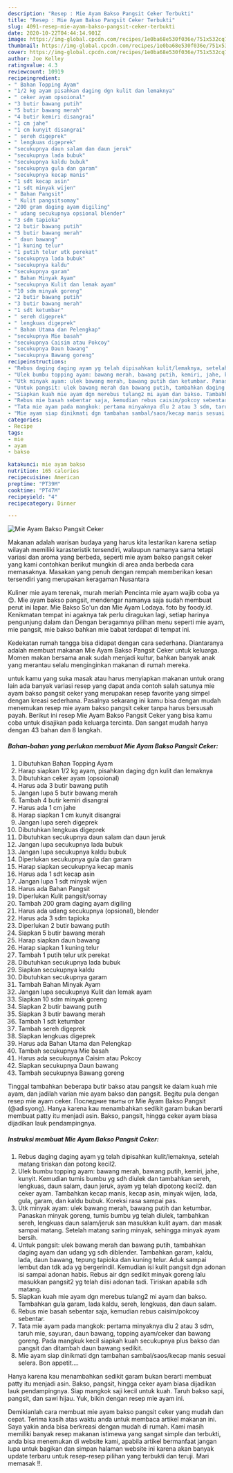 ```yaml
---
description: "Resep : Mie Ayam Bakso Pangsit Ceker Terbukti"
title: "Resep : Mie Ayam Bakso Pangsit Ceker Terbukti"
slug: 4091-resep-mie-ayam-bakso-pangsit-ceker-terbukti
date: 2020-10-22T04:44:14.901Z
image: https://img-global.cpcdn.com/recipes/1e0ba68e530f036e/751x532cq70/mie-ayam-bakso-pangsit-ceker-foto-resep-utama.jpg
thumbnail: https://img-global.cpcdn.com/recipes/1e0ba68e530f036e/751x532cq70/mie-ayam-bakso-pangsit-ceker-foto-resep-utama.jpg
cover: https://img-global.cpcdn.com/recipes/1e0ba68e530f036e/751x532cq70/mie-ayam-bakso-pangsit-ceker-foto-resep-utama.jpg
author: Joe Kelley
ratingvalue: 4.3
reviewcount: 10919
recipeingredient:
- " Bahan Topping Ayam"
- "1/2 kg ayam pisahkan daging dgn kulit dan lemaknya"
- " ceker ayam opsoional"
- "3 butir bawang putih"
- "5 butir bawang merah"
- "4 butir kemiri disangrai"
- "1 cm jahe"
- "1 cm kunyit disangrai"
- " sereh digeprek"
- " lengkuas digeprek"
- "secukupnya daun salam dan daun jeruk"
- "secukupnya lada bubuk"
- "secukupnya kaldu bubuk"
- "secukupnya gula dan garam"
- "secukupnya kecap manis"
- "1 sdt kecap asin"
- "1 sdt minyak wijen"
- " Bahan Pangsit"
- " Kulit pangsitsomay"
- "200 gram daging ayam digiling"
- " udang secukupnya opsional blender"
- "3 sdm tapioka"
- "2 butir bawang putih"
- "5 butir bawang merah"
- " daun bawang"
- "1 kuning telur"
- "1 putih telur utk perekat"
- "secukupnya lada bubuk"
- "secukupnya kaldu"
- "secukupnya garam"
- " Bahan Minyak Ayam"
- "secukupnya Kulit dan lemak ayam"
- "10 sdm minyak goreng"
- "2 butir bawang putih"
- "3 butir bawang merah"
- "1 sdt ketumbar"
- " sereh digeprek"
- " lengkuas digeprek"
- " Bahan Utama dan Pelengkap"
- "secukupnya Mie basah"
- "secukupnya Caisim atau Pokcoy"
- "secukupnya Daun bawang"
- "secukupnya Bawang goreng"
recipeinstructions:
- "Rebus daging daging ayam yg telah dipisahkan kulit/lemaknya, setelah matang tiriskan dan potong kecil2."
- "Ulek bumbu topping ayam: bawang merah, bawang putih, kemiri, jahe, kunyit. Kemudian tumis bumbu yg sdh diulek dan tambahkan sereh, lengkuas, daun salam, daun jeruk, ayam yg telah dipotong kecil2. dan ceker ayam. Tambahkan kecap manis, kecap asin, minyak wijen, lada, gula, garam, dan kaldu bubuk. Koreksi rasa sampai pas."
- "Utk minyak ayam: ulek bawang merah, bawang putih dan ketumbar. Panaskan minyak goreng, tumis bumbu yg telah diulek, tambahkan sereh, lengkuas daun salam/jeruk san masukkan kulit ayam. dan masak sampai matang. Setelah matang saring minyak, sehingga minyak ayam bersih."
- "Untuk pangsit: ulek bawang merah dan bawang putih, tambahkan daging ayam dan udang yg sdh diblender. Tambahkan garam, kaldu, lada, daun bawang, tepung tapioka dan kuning telur. Aduk sampai lembut dan tdk ada yg bergerindil. Kemudian isi kulit pangsit dgn adonan isi sampai adonan habis. Rebus air dgn sedikit minyak goreng lalu masukkan pangsit2 yg telah diisi adonan tadi. Tiriskan apabila sdh matang."
- "Siapkan kuah mie ayam dgn merebus tulang2 mi ayam dan bakso. Tambahkan gula garam, lada kaldu, sereh, lengkuas, dan daun salam."
- "Rebus mie basah sebentar saja, kemudian rebus caisim/pokcoy sebentar."
- "Tata mie ayam pada mangkok: pertama minyaknya dlu 2 atau 3 sdm, taruh mie, sayuran, daun bawang, topping ayam/ceker dan bawang goreng. Pada mangkuk kecil siapkah kuah secukupnya plus bakso dan pangsit dan ditambah daun bawang sedikit."
- "Mie ayam siap dinikmati dgn tambahan sambal/saos/kecap manis sesuai selera. Bon appetit...."
categories:
- Recipe
tags:
- mie
- ayam
- bakso

katakunci: mie ayam bakso 
nutrition: 165 calories
recipecuisine: American
preptime: "PT39M"
cooktime: "PT47M"
recipeyield: "4"
recipecategory: Dinner

---
```



![Mie Ayam Bakso Pangsit Ceker](https://img-global.cpcdn.com/recipes/1e0ba68e530f036e/751x532cq70/mie-ayam-bakso-pangsit-ceker-foto-resep-utama.jpg)

Makanan adalah warisan budaya yang harus kita lestarikan karena setiap wilayah memiliki karasteristik tersendiri, walaupun namanya sama tetapi variasi dan aroma yang berbeda, seperti mie ayam bakso pangsit ceker yang kami contohkan berikut mungkin di area anda berbeda cara memasaknya. Masakan yang penuh dengan rempah memberikan kesan tersendiri yang merupakan keragaman Nusantara

Kuliner mie ayam terenak, murah meriah Pencinta mie ayam wajib coba ya 😊. Mie ayam bakso pangsit, mendengar namanya saja sudah membuat perut ini lapar. Mie Bakso So&#39;un dan Mie Ayam Lodaya. foto by foody.id. Kenikmatan tempat ini agaknya tak perlu diragukan lagi, setiap harinya pengunjung dalam dan Dengan beragamnya pilihan menu seperti mie ayam, mie pangsit, mie bakso bahkan mie babat terdapat di tempat ini.

Kedekatan rumah tangga bisa didapat dengan cara sederhana. Diantaranya adalah membuat makanan Mie Ayam Bakso Pangsit Ceker untuk keluarga. Momen makan bersama anak sudah menjadi kultur, bahkan banyak anak yang merantau selalu menginginkan makanan di rumah mereka.

untuk kamu yang suka masak atau harus menyiapkan makanan untuk orang lain ada banyak variasi resep yang dapat anda contoh salah satunya mie ayam bakso pangsit ceker yang merupakan resep favorite yang simpel dengan kreasi sederhana. Pasalnya sekarang ini kamu bisa dengan mudah menemukan resep mie ayam bakso pangsit ceker tanpa harus bersusah payah.
Berikut ini resep Mie Ayam Bakso Pangsit Ceker yang bisa kamu coba untuk disajikan pada keluarga tercinta. Dan sangat mudah hanya dengan 43 bahan dan 8 langkah.


<!--inarticleads1-->

##### Bahan-bahan yang perlukan membuat Mie Ayam Bakso Pangsit Ceker:

1. Dibutuhkan  Bahan Topping Ayam
1. Harap siapkan 1/2 kg ayam, pisahkan daging dgn kulit dan lemaknya
1. Dibutuhkan  ceker ayam (opsoional)
1. Harus ada 3 butir bawang putih
1. Jangan lupa 5 butir bawang merah
1. Tambah 4 butir kemiri disangrai
1. Harus ada 1 cm jahe
1. Harap siapkan 1 cm kunyit disangrai
1. Jangan lupa  sereh digeprek
1. Dibutuhkan  lengkuas digeprek
1. Dibutuhkan secukupnya daun salam dan daun jeruk
1. Jangan lupa secukupnya lada bubuk
1. Jangan lupa secukupnya kaldu bubuk
1. Diperlukan secukupnya gula dan garam
1. Harap siapkan secukupnya kecap manis
1. Harus ada 1 sdt kecap asin
1. Jangan lupa 1 sdt minyak wijen
1. Harus ada  Bahan Pangsit
1. Diperlukan  Kulit pangsit/somay
1. Tambah 200 gram daging ayam digiling
1. Harus ada  udang secukupnya (opsional), blender
1. Harus ada 3 sdm tapioka
1. Diperlukan 2 butir bawang putih
1. Siapkan 5 butir bawang merah
1. Harap siapkan  daun bawang
1. Harap siapkan 1 kuning telur
1. Tambah 1 putih telur utk perekat
1. Dibutuhkan secukupnya lada bubuk
1. Siapkan secukupnya kaldu
1. Dibutuhkan secukupnya garam
1. Tambah  Bahan Minyak Ayam
1. Jangan lupa secukupnya Kulit dan lemak ayam
1. Siapkan 10 sdm minyak goreng
1. Siapkan 2 butir bawang putih
1. Siapkan 3 butir bawang merah
1. Tambah 1 sdt ketumbar
1. Tambah  sereh digeprek
1. Siapkan  lengkuas digeprek
1. Harus ada  Bahan Utama dan Pelengkap
1. Tambah secukupnya Mie basah
1. Harus ada secukupnya Caisim atau Pokcoy
1. Siapkan secukupnya Daun bawang
1. Tambah secukupnya Bawang goreng


Tinggal tambahkan beberapa butir bakso atau pangsit ke dalam kuah mie ayam, dan jadilah varian mie ayam bakso dan pangsit. Begitu pula dengan resep mie ayam ceker. Последние твиты от Mie Ayam Bakso Pangsit (@adisyong). Hanya karena kau menambahkan sedikit garam bukan berarti membuat patty itu menjadi asin. Bakso, pangsit, hingga ceker ayam biasa dijadikan lauk pendampingnya. 

<!--inarticleads2-->

##### Instruksi membuat  Mie Ayam Bakso Pangsit Ceker:

1. Rebus daging daging ayam yg telah dipisahkan kulit/lemaknya, setelah matang tiriskan dan potong kecil2.
1. Ulek bumbu topping ayam: bawang merah, bawang putih, kemiri, jahe, kunyit. Kemudian tumis bumbu yg sdh diulek dan tambahkan sereh, lengkuas, daun salam, daun jeruk, ayam yg telah dipotong kecil2. dan ceker ayam. Tambahkan kecap manis, kecap asin, minyak wijen, lada, gula, garam, dan kaldu bubuk. Koreksi rasa sampai pas.
1. Utk minyak ayam: ulek bawang merah, bawang putih dan ketumbar. Panaskan minyak goreng, tumis bumbu yg telah diulek, tambahkan sereh, lengkuas daun salam/jeruk san masukkan kulit ayam. dan masak sampai matang. Setelah matang saring minyak, sehingga minyak ayam bersih.
1. Untuk pangsit: ulek bawang merah dan bawang putih, tambahkan daging ayam dan udang yg sdh diblender. Tambahkan garam, kaldu, lada, daun bawang, tepung tapioka dan kuning telur. Aduk sampai lembut dan tdk ada yg bergerindil. Kemudian isi kulit pangsit dgn adonan isi sampai adonan habis. Rebus air dgn sedikit minyak goreng lalu masukkan pangsit2 yg telah diisi adonan tadi. Tiriskan apabila sdh matang.
1. Siapkan kuah mie ayam dgn merebus tulang2 mi ayam dan bakso. Tambahkan gula garam, lada kaldu, sereh, lengkuas, dan daun salam.
1. Rebus mie basah sebentar saja, kemudian rebus caisim/pokcoy sebentar.
1. Tata mie ayam pada mangkok: pertama minyaknya dlu 2 atau 3 sdm, taruh mie, sayuran, daun bawang, topping ayam/ceker dan bawang goreng. Pada mangkuk kecil siapkah kuah secukupnya plus bakso dan pangsit dan ditambah daun bawang sedikit.
1. Mie ayam siap dinikmati dgn tambahan sambal/saos/kecap manis sesuai selera. Bon appetit....


Hanya karena kau menambahkan sedikit garam bukan berarti membuat patty itu menjadi asin. Bakso, pangsit, hingga ceker ayam biasa dijadikan lauk pendampingnya. Siap mangkok saji kecil untuk kuah. Taruh bakso sapi, pangsit, dan sawi hijau. Yuk, bikin dengan resep mie ayam ini. 

Demikianlah cara membuat mie ayam bakso pangsit ceker yang mudah dan cepat. Terima kasih atas waktu anda untuk membaca artikel makanan ini. Saya yakin anda bisa berkreasi dengan mudah di rumah. Kami masih memiliki banyak resep makanan istimewa yang sangat simple dan terbukti, anda bisa menemukan di website kami, apabila artikel bermanfaat jangan lupa untuk bagikan dan simpan halaman website ini karena akan banyak update terbaru untuk resep-resep pilihan yang terbukti dan teruji. Mari memasak !!. 
